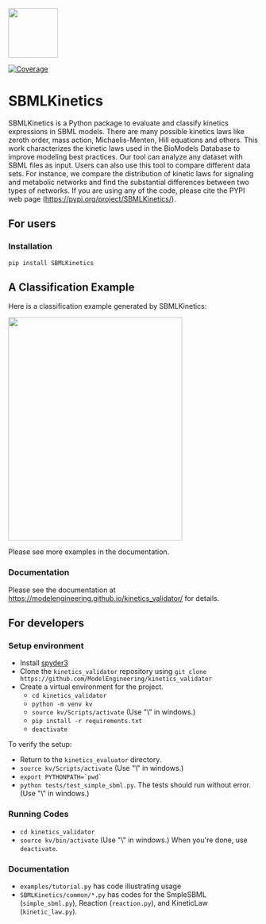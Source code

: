 <img src="https://api.travis-ci.org/ModelEngineering/kinetics_validator.svg?branch=master" width="100"/>

[![Coverage](https://codecov.io/gh/ModelEngineering/kinetics_validator/branch/master/graph/badge.svg)](https://codecov.io/gh/ModelEngineering/kinetics_validator)

# SBMLKinetics
SBMLKinetics is a Python package to evaluate and classify kinetics expressions in SBML models. There are many possible kinetics laws like zeroth order, mass action, Michaelis-Menten, Hill equations and others. This work characterizes the kinetic laws used in the BioModels Database to improve modeling best practices. Our tool can analyze any dataset with SBML files as input. Users can also use this tool to compare different data sets. For instance, we compare the distribution of kinetic laws for signaling and metabolic networks and find the substantial differences between two types of networks. If you are using any of the code, please cite the PYPI web page (https://pypi.org/project/SBMLKinetics/).

## For users
### Installation

``pip install SBMLKinetics``

## A Classification Example

Here is a classification example generated by SBMLKinetics:

<img src="https://github.com/SunnyXu/SBMLDiagrams/blob/main/docs/Figures/Fig1_curated.png" width="350" height="450">

Please see more examples in the documentation.

### Documentation
Please see the documentation at https://modelengineering.github.io/kinetics_validator/ for details.


## For developers
### Setup environment
- Install [spyder3](http://www.psych.mcgill.ca/labs/mogillab/anaconda2/lib/python2.7/site-packages/spyder/doc/installation.html)
- Clone the ``kinetics_validator`` repository using ``git clone https://github.com/ModelEngineering/kinetics_validator``
- Create a virtual environment for the project.
  - ``cd kinetics_validator``
  - ``python -m venv kv``
  - ``source kv/Scripts/activate``
(Use "\\" in windows.)
  - ``pip install -r requirements.txt``
  - ``deactivate``

To verify the setup:
- Return to the ``kinetics_evaluator`` directory.
- ``source kv/Scripts/activate``
(Use "\\" in windows.)
- ``export PYTHONPATH=`pwd` ``
- ``python tests/test_simple_sbml.py``. The
tests should run without error.
(Use "\\" in windows.)

### Running Codes
- ``cd kinetics_validator``
- ``source kv/bin/activate``
(Use "\\" in windows.)
When you're done, use ``deactivate``.

### Documentation
- ``examples/tutorial.py`` has code illustrating usage
- ``SBMLKinetics/common/*.py`` has codes for the 
SmpleSBML (``simple_sbml.py``),
Reaction (``reaction.py``),
and KineticLaw (``kinetic_law.py``).
